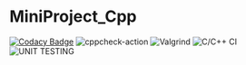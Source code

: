 # MiniProject_Cpp
[![Codacy Badge](https://api.codacy.com/project/badge/Grade/3a1880e309be48388ebed807f0288a33)](https://app.codacy.com/gh/99002657/MiniProject_Cpp?utm_source=github.com&utm_medium=referral&utm_content=99002657/MiniProject_Cpp&utm_campaign=Badge_Grade)
![cppcheck-action](https://github.com/99002657/MiniProject_Cpp/workflows/cppcheck-action/badge.svg)
![Valgrind](https://github.com/99002657/MiniProject_Cpp/workflows/Valgrind/badge.svg)
![C/C++ CI](https://github.com/99002657/MiniProject_Cpp/workflows/C/C++%20CI/badge.svg)
![UNIT TESTING](https://github.com/99002657/MiniProject_Cpp/workflows/UNIT%20TESTING/badge.svg)
